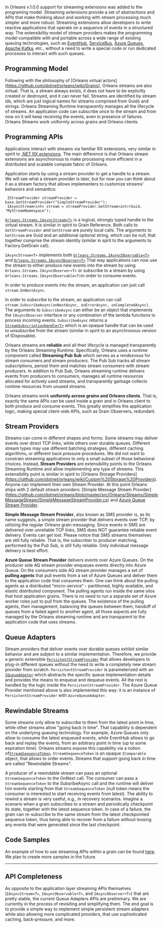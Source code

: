 In Orleans v.1.0.0 support for streaming extensions was added to the programing model. Streaming extensions provide a set of abstractions and APIs that make thinking about and working with stream processing much simpler and more robust. Streaming extensions allow developers to write reactive applications that operate on a sequence of events in a structured way. The extensibility model of stream providers makes the programming model compatible with and portable across a wide range of existing queuing technologies, such as [EventHub](http://azure.microsoft.com/en-us/services/event-hubs/), [ServiceBus](http://azure.microsoft.com/en-us/services/service-bus/), [Azure Queues](http://azure.microsoft.com/en-us/documentation/articles/storage-dotnet-how-to-use-queues/), [Apache Kafka](http://kafka.apache.org/), etc., without a need to write a special code or run dedicated processes to interact with such queues.

## Programming Model

Following with the philosophy of [Orleans virtual actors] (https://github.com/dotnet/orleans/wiki/Grains), Orleans streams are also virtual. That is, a stream always exists, it does not have to be explicitly created or destroyed, and it can never fail. Streams are identified by stream ids, which are just logical names for streams comprised from Guids and strings. Orleans Streaming Runtime transparently manages all the lifecycle of streams. An application code can subscribe once to the stream and from now on it will keep receiving the events, even in presence of failures. Orleans Streams work uniformly across grains and Orleans clients.


## Programming APIs

Applications interact with streams via familiar RX extensions, very similar in spirit to [.NET RX extensions](https://msdn.microsoft.com/en-us/data/gg577609.aspx). The main difference is that Orleans stream extensions are asynchronous to make processing more efficient in a distributed and scalable compute fabric of Orleans. 

Application starts by using a stream provider to get a handle to a stream. We will see what a stream provider is later, but for now you can think about it as a stream factory that allows implementers to customize streams' behaviors and semantics:

     IStreamProvider streamProvider = base.GetStreamProvider("SimpleStreamProvider"); 
     IAsyncStream<int> stream = streamProvider.GetStream<int>(Guid, "MyStreamNamespace"); 

[`Orleans.Streams.IAsyncStream<T>`](https://github.com/dotnet/orleans/blob/master/src/Orleans/Streams/Core/IAsyncStream.cs) is a logical, strongly typed handle to the virtual stream. It is similar in spirit to Grain Reference. Both calls to `GetStreamProvider` and `GetStream` are purely local calls. The arguments to `GetStream` are Guid and an additional optional string, which can be null, that together comprise the stream identity (similar in sprit to the arguments to Factory.GetGrain call). 

`IAsyncStream<T>` implements both [`Orleans.Streams.IAsyncObservable<T>`](https://github.com/dotnet/orleans/blob/master/src/Orleans/Streams/Core/IAsyncObservable.cs) and [`Orleans.Streams.IAsyncObserver<T>`](https://github.com/dotnet/orleans/blob/master/src/Orleans/Streams/Core/IAsyncObserver.cs)
That way applications can now use the stream to either produce new events into the stream by using `Orleans.Streams.IAsyncObserver<T>` or subscribe to a stream by using `Orleans.Streams.IAsyncObservable<T>`in order to consume events.

In order to produce events into the stream, an application can just call `stream.OnNextAsync`.

In order to subscribe to the stream, an application can call `stream.SubscribeAsync(onNextAsync, onErrorAsync, onCompletedAsync)`. The arguments to `SubscribeAsync` can either be an object that implements the `IAsyncObserver` interface or any combination of the lambda functions to process incoming events. `SubscribeAsync` returns a [`StreamSubscriptionHandle<T>`](https://github.com/dotnet/orleans/blob/master/src/Orleans/Streams/Core/StreamSubscriptionHandle.cs) which is an opaque handle that can be used to unsubscribe from the stream (similar in spirit to an asynchronous version of IDisposable).


Orleans streams are **reliable** and all their lifecycle is managed transparently by the Orleans Streaming Runtime. Specifically, Orleans uses a runtime component called **Streaming Pub Sub** which serves as a rendezvous for stream consumers and stream producers. The Pub Sub tracks all stream subscriptions, persist them and matches stream consumers with stream producers. In addition to Pub Sub, Orleans streaming runtime delivers events from producers to consumers, manages all runtime resources allocated for actively used streams, and transparently garbage collects runtime resources from unused streams.

Orleans streams work **uniformly across grains and Orleans clients**. That is, exactly the same APIs can be used inside a grain and in Orleans client to both produce and consume events. This greatly simplifies the application logic, making special client-side APIs, such as Grain Observers, redundant.


## Stream Providers

Streams can come in different shapes and forms. Some streams may deliver events over direct TCP links, while others over durable queues. Different stream types may use different batching strategies, different caching algorithms, or different back pressure procedures. We did not want to constrain streaming applications to only a small subset of those behavioral choices. Instead, **Stream Providers** are extensibility points to the Orleans Streaming Runtime and allow implementing any type of streams. This extensibility point is similar in spirit to [Orleans Storage Providers] (https://github.com/dotnet/orleans/wiki/Custom%20Storage%20Providers). Anyone can implement their own Stream Provider. At this point Orleans ships with 2 default stream providers: [Simple Message Stream Provider] (https://github.com/dotnet/orleans/blob/master/src/Orleans/Streams/SimpleMessageStream/SimpleMessageStreamProvider.cs) and [Azure Queue Stream Provider](https://github.com/dotnet/orleans/blob/master/src/OrleansProviders/Streams/AzureQueue/AzureQueueStreamProvider.cs).

**Simple Message Stream Provider**, also known as SMS provider is, as its name suggests, a simple stream provider that delivers events over TCP, by utilizing the regular Orleans grain messaging. Since events in SMS are delivered over unreliable TCP links, SMS does NOT guarantee reliable event delivery. Events can get lost.  Please notice that SMS streams themselves are still fully reliable. That is, the subscriber to producer matching, performed by the Pub Sub, is still fully reliable. Only individual message delivery is best effort.

**Azure Queue Stream Provider** delivers events over Azure Queues. On the producer side AQ stream provider enqueues events directly into Azure Queue. On the consumers side AQ stream provider manages a set of **pulling agents** that pull events from a set of Azure Queues and deliver them to the application code that consumes them. One can think about the pulling agents as a distributed "micro-service" - partitioned, highly available, and elastic distributed component. The pulling agents run inside the same silos that host application grains. There is no need to run a separate set of Azure worker roles just to pull from the queues. The existence of the pulling agents, their management, balancing the queues between them, handoff of queues from a failed agent to another agent, all those aspects are fully managed by the Orleans streaming runtime and are transparent to the application code that uses streams.

## Queue Adapters 

Stream providers that deliver events over durable queues exhibit similar behavior and are subject to a similar implementation. Therefore, we provide a generic extensible [`PersistentStreamProvider`](https://github.com/dotnet/orleans/blob/master/src/Orleans/Streams/PersistentStreams/PersistentStreamProvider.cs) that allows developers to plug-in different queues without the need to write a completely new stream provider from scratch. `PersistentStreamProvider` is parameterized with an [`IQueueAdapter`](https://github.com/dotnet/orleans/blob/master/src/Orleans/Streams/PersistentAdapter/IQueueAdapter.cs) which abstracts the specific queue implementation details and provides the means to enqueue and dequeue events. All the rest is handled by the logic inside the `PersistentStreamProvider`. The Azure Queue Provider mentioned above is also implemented this way: it is an instance of `PersistentStreamProvider` with `AzureQueueAdapter`.

## Rewindable Streams

Some streams only allow to subscribe to them from the latest point in time, while other streams allow "going back in time". That capability is dependent on the underlying queuing technology. For example, Azure Queues only allow to consume the latest enqueued events, while EventHub allows to go back and replay the events, from an arbitrary point in time (up to some expiration time). Orleans streams expose this capability via a notion of[`StreamSequenceToken`](https://github.com/dotnet/orleans/blob/master/src/Orleans/Streams/Core/StreamSequenceToken.cs). `StreamSequenceToken` is an opaque `IComparable` object, that allows to order events. Streams that support going back in time are called "Rewindable Streams". 

A producer of a rewindable stream can pass an optional `StreamSequenceToken` to the OnNext call. The consumer can pass a `StreamSequenceToken` to the SubsribeAsync call and the runtime will deliver him events starting from that `StreamSequenceToken`
(null token means the consumer is interested to start receiving events from latest). The ability to rewind a stream is very useful, e.g., in recovery scenarios. Imagine a scenario when a grain subscribes to a stream and periodically checkpoint its state, together with the latest sequence token. In case of a failure, the grain can re-subscribe to the same stream from the latest checkpointed sequence token, thus being able to recover from a failure without loosing any events that were generated since the last checkpoint.


## Code Samples

An example of how to use streaming APIs within a grain can be found [here](https://github.com/dotnet/orleans/blob/master/src/TestGrains/SampleStreamingGrain.cs). We plan to create more samples in the future.

***

## API Completeness

As opposite to the application layer streaming APIs themselves (`IAsyncStream<T>`, `IAsyncObservable<T>`, and `IAsyncObserver<T>`) that are pretty stable, the current Queue Adapters APIs are preliminary. We are currently in the process of revisiting and simplifying them. The end goal is to provide a simple way to implement simple persistent stream adapters while also allowing more complicated providers, that use sophisticated caching, back-pressure, and more.